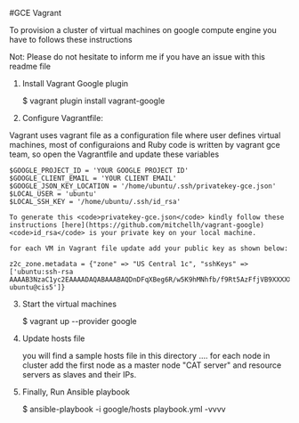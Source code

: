 #GCE Vagrant

To provision a cluster of virtual machines on google compute engine you have to follows these instructions

Not: Please do not hesitate to inform me if you have an issue with this readme file


1. Install Vagrant Google plugin

	$ vagrant plugin install vagrant-google

2. Configure Vagrantfile:

Vagrant uses vagrant file as a configuration file where user defines virtual machines, most of configuraions and Ruby code is written by vagrant gce team, so open the Vagrantfile and update these variables

	$GOOGLE_PROJECT_ID = 'YOUR GOOGLE PROJECT ID'
	$GOOGLE_CLIENT_EMAIL = 'YOUR CLIENT EMAIL'
	$GOOGLE_JSON_KEY_LOCATION = '/home/ubuntu/.ssh/privatekey-gce.json'
	$LOCAL_USER = 'ubuntu'
	$LOCAL_SSH_KEY = '/home/ubuntu/.ssh/id_rsa'

	To generate this <code>privatekey-gce.json</code> kindly follow these instructions [here](https://github.com/mitchellh/vagrant-google)
	<code>id_rsa</code> is your private key on your local machine.

	for each VM in Vagrant file update add your public key as shown below:

	z2c_zone.metadata = {"zone" => "US Central 1c", "sshKeys" => ['ubuntu:ssh-rsa AAAAB3NzaC1yc2EAAAADAQABAAABAQDnDFqXBeg6R/w5K9hMNhfb/f9Rt5AzFfjVB9XXXXXXXXXXXXXXXXXXXXXXXXXXXX ubuntu@cis5']}

3. Start the virtual machines
	
	$ vagrant up --provider google


4. Update hosts file

	you will find a sample hosts file in this directory .... for each node in cluster add the first node as 
	a master node "CAT server" and resource servers as slaves and their IPs.


5. Finally, Run Ansible playbook

	$  ansible-playbook -i google/hosts playbook.yml -vvvv

 
